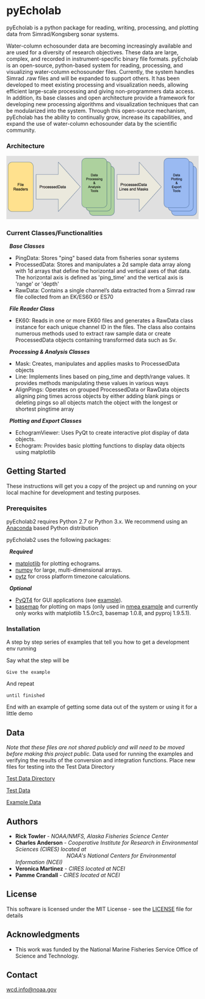 # pyEcholab

pyEcholab is a python package for reading, writing, processing, and plotting data from Simrad/Kongsberg sonar systems.

Water-column echosounder data are becoming increasingly available and are used for a diversity of research objectives. These data are large, complex, and recorded in instrument-specific binary file formats. pyEcholab is an open-source, python-based system for reading, processing, and visualizing water-column echosounder files. Currently, the system handles Simrad .raw files and will be expanded to support others. It has been developed to meet existing processing and visualization needs, allowing efficient large-scale processing and giving non-programmers data access. In addition, its base classes and open architecture provide a framework for developing new processing algorithms and visualization techniques that can be modularized into the system. Through this open-source mechanism, pyEcholab has the ability to continually grow, increase its capabilities, and expand the use of water-column echosounder data by the scientific community.

### Architecture

![architecture diagram](images/architecture.png)


### Current Classes/Functionalities

&nbsp;&nbsp;**_Base Classes_**  
* PingData: Stores "ping" based data from fisheries sonar systems
* ProcessedData: Stores and manipulates a 2d sample data array along with 1d arrays that define the horizontal and vertical axes of that data. The horizontal axis is defined as 'ping_time' and the vertical axis is 'range' or 'depth'
* RawData: Contains a single channel’s data extracted from a Simrad raw file collected from an EK/ES60 or ES70

&nbsp;&nbsp;**_File Reader Class_**
* EK60: Reads in one or more EK60 files and generates a RawData class instance for each unique channel ID in the files. The class also contains numerous methods used to extract raw sample data or create ProcessedData objects containing transformed data such as Sv.

&nbsp;&nbsp;**_Processing & Analysis Classes_**
* Mask: Creates, manipulates and applies masks to ProcessedData objects
* Line: Implements lines based on ping_time and depth/range values. It provides methods manipulating these values in various ways
* AlignPings: Operates on grouped ProcessedData or RawData objects aligning ping times across objects by either adding blank pings or deleting pings so all objects match the object with the longest or shortest pingtime array

&nbsp;&nbsp;**_Plotting and Export Classes_** 
* EchogramViewer: Uses PyQt to create interactive plot display of data objects. 
* Echogram: Provides basic plotting functions to display data objects using matplotlib

## Getting Started

These instructions will get you a copy of the project up and running on your local machine for development and testing purposes.

### Prerequisites

pyEcholab2 requires Python 2.7 or Python 3.x. We recommend using an
[Anaconda](https://www.anaconda.com/download/) based Python
distribution

pyEcholab2 uses the following packages:  

&nbsp;&nbsp;**_Required_**
* [matplotlib](https://matplotlib.org/) for plotting echograms.
* [numpy](http://www.numpy.org/) for large, multi-dimensional arrays.
* [pytz](http://pytz.sourceforge.net/) for cross platform timezone calculations.

&nbsp;&nbsp;**_Optional_**
* [PyQT4](https://wiki.python.org/moin/PyQt4) for GUI applications (see [example](https://github.com/CI-CMG/PyEcholab2/blob/master/examples/qt_echogram_viewer.py)).
* [basemap](https://matplotlib.org/basemap/) for plotting on maps (only used in [nmea example](https://github.com/CI-CMG/PyEcholab2/blob/master/examples/nmea_example.py) and currently only works with matplotlib 1.5.0rc3, basemap 1.0.8, and pyproj 1.9.5.1).

### Installation

A step by step series of examples that tell you how to get a development env running

Say what the step will be

```
Give the example
```

And repeat

```
until finished
```

End with an example of getting some data out of the system or using it for a little demo

## Data
*Note that these files are not shared publicly and will need to be moved before making this project public.*
Data used for running the examples and verifying the results of the conversion and integration functions. Place new files for testing into the Test Data Directory

[Test Data Directory](https://drive.google.com/drive/u/0/folders/0BzfkO6wrXhxYOHVLOWVKUlJBYmc)

[Test Data](https://drive.google.com/open?id=1SYbK2eDGSEtrGbH4G82cw2aq-lklLxKS)

[Example Data](https://drive.google.com/open?id=1pwJ9fCetW1nG0BDVuuSL0zi3VxhWo9xX)


## Authors

* **Rick Towler** - _NOAA/NMFS, Alaska Fisheries Science Center_
* **Charles Anderson** - _Cooperative Institute for Research in Environmental Sciences (CIRES) located at  
&nbsp;&nbsp;&nbsp;&nbsp;&nbsp;&nbsp;&nbsp;&nbsp;&nbsp;&nbsp;&nbsp;&nbsp;&nbsp;&nbsp;&nbsp;&nbsp;&nbsp;&nbsp;&nbsp;&nbsp;&nbsp;&nbsp;&nbsp;&nbsp;&nbsp;&nbsp;&nbsp;&nbsp;&nbsp;&nbsp;&nbsp;&nbsp;&nbsp;&nbsp;NOAA's National Centers for Environmental Information (NCEI)_
* **Veronica Martinez** - _CIRES located at NCEI_
* **Pamme Crandall** - _CIRES located at NCEI_

## License

This software is licensed under the MIT License - see the
[LICENSE](LICENSE) file for details

## Acknowledgments

* This work was funded by the National Marine Fisheries Service Office of Science and Technology.

## Contact
[wcd.info@noaa.gov](mailto:wcd.info@noaa.gov)